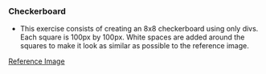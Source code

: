 ### Checkerboard 

- This exercise consists of creating an 8x8 checkerboard using only divs. Each square is 100px by 100px. White spaces are added around the squares to make it look as similar as possible to the reference image. 

[Reference Image](./reference-image.png)